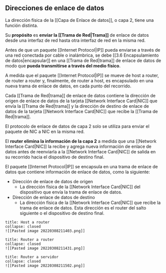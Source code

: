 ## Direcciones de enlace de datos
La dirección física de la [[Capa de Enlace de datos]], o capa 2, tiene una función distinta.

Su **propósito** es **enviar la [[Trama de Red|Trama]]** de enlace de datos desde una interfaz de red hasta otra interfaz de red en la misma red.

Antes de que un paquete [[Internet Protocol|IP]] pueda enviarse a través de una red conectada por cable o inalámbrica, se debe [[3.6 Encapsulamiento de datos|encapsular]] en una [[Trama de Red|trama]] de enlace de datos de modo que **pueda transmitirse a través del medio físico**.

A medida que el paquete [[Internet Protocol|IP]] se mueve de host a router, de router a router y, finalmente, de router a host, es encapsulado en una nueva trama de enlace de datos, en cada punto del recorrido.

Cada [[Trama de Red|trama]] de enlace de datos contiene la dirección de origen de enlace de datos de la tarjeta [[Network Interface Card|NIC]] que envía la [[Trama de Red|trama]] y la dirección de destino de enlace de datos de la tarjeta [[Network Interface Card|NIC]] que recibe la [[Trama de Red|trama]].

El protocolo de enlace de datos de capa 2 solo se utiliza para enviar el paquete de NIC a NIC en la misma red.

El **router elimina la información de la capa 2** a medida que una [[Network Interface Card|NIC]] la recibe y agrega nueva información de enlace de datos antes de reenviarla a la [[Network Interface Card|NIC]] de salida en su recorrido hacia el dispositivo de destino final.

El paquete [[Internet Protocol|IP]] se encapsula en una trama de enlace de datos que contiene información de enlace de datos, como la siguiente:

-   Dirección de enlace de datos de origen
	- La dirección física de la [[Network Interface Card|NIC]] del dispositivo que envía la trama de enlace de datos.
-   Dirección de enlace de datos de destino
	- La dirección física de la [[Network Interface Card|NIC]] que recibe la trama de enlace de datos. Esta dirección es el router del salto siguiente o el dispositivo de destino final.

```ad-hint
title: Host a router
collapse: closed
![[Pasted image 20220308211403.png]]
```

```ad-hint
title: Router a router
collapse: closed
![[Pasted image 20220308211431.png]]
```

```ad-hint
title: Router a servidor
collapse: closed
![[Pasted image 20220308211502.png]]
```
